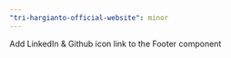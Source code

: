 ```yaml
---
"tri-hargianto-official-website": minor
---
```


Add LinkedIn & Github icon link to the Footer component
